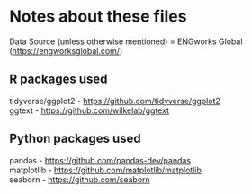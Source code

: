 # Notes about these files
Data Source (unless otherwise mentioned) = ENGworks Global (https://engworksglobal.com/)  

## R packages used
tidyverse/ggplot2 - https://github.com/tidyverse/ggplot2  
ggtext - https://github.com/wilkelab/ggtext  

## Python packages used
pandas - https://github.com/pandas-dev/pandas  
matplotlib - https://github.com/matplotlib/matplotlib  
seaborn - https://github.com/seaborn  
